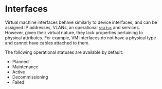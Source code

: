 # Interfaces

Virtual machine interfaces behave similarly to device interfaces, and can be assigned IP addresses, VLANs, an operational [`status`](https://nautobot.readthedocs.io/en/stable/models/extras/status/) and services. However, given their virtual nature, they lack properties pertaining to physical attributes. For example, VM interfaces do not have a physical type and cannot have cables attached to them.

The following operational statuses are available by default:

* Planned
* Maintenance
* Active
* Decommissioning
* Failed
